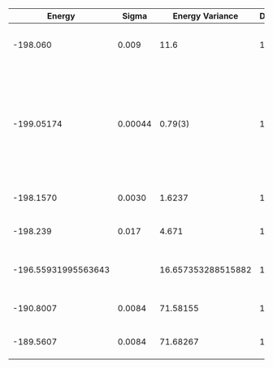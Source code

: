 | Energy              | Sigma   | Energy Variance    | DOF | Einf | Method                                                       | Reference |
|---------------------|---------|--------------------|-----|------|--------------------------------------------------------------|-----------|
| -198.060            | 0.009   | 11.6               | 100 | 0    | VMC with projected BCS (Z2 spin liquid)                      | [code](https://github.com/varbench/methods/blob/main/scripts/J1J2/square_100_P_0.5/vmc_gutzwiller.sh) |
| -199.05174          | 0.00044 | 0.79(3)            | 100 | 0    | RBM+PP with momentum (K=0), spin-parity (even S), and point-group (A1) projections, 16 hidden units | [paper](https://journals.aps.org/prx/abstract/10.1103/PhysRevX.11.031034) |
| -198.1570           | 0.0030  | 1.6237             | 100 | 0    | RNN                                                          | TODO: own code (RNN) |
| -198.239            | 0.017   | 4.671              | 100 | 0    | RNN + translational symmetry                                 | TODO: own code (RNN) |
| -196.55931995563643 |         | 16.657353288515882 | 100 | 0    | DMRG (bond dimension = 1024)                                 | [code](https://github.com/varbench/methods/blob/main/scripts/J1J2/square_100_P_0.5/dmrg.sh) |
| -190.8007           | 0.0084  | 71.58155           | 100 | 0    | RBM (alpha = 1)                                              | TODO: own code (RBM) |
| -189.5607           | 0.0084  | 71.68267           | 100 | 0    | Jastrow baseline                                             | TODO: own code (Jastrow) |
